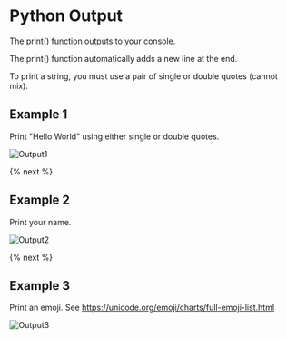 # Python Output

The print() function outputs to your console.

The print() function automatically adds a new line at the end.

To print a string, you must use a pair of single or double quotes (cannot mix).

## Example 1

Print "Hello World" using either single or double quotes.

![Output1](https://raw.githubusercontent.com/profpy/id1400/master/lecture3/output1.gif)

{% next %}

## Example 2

Print your name.

![Output2](https://raw.githubusercontent.com/profpy/id1400/master/lecture3/output2.gif)

{% next %}

## Example 3

Print an emoji.  See https://unicode.org/emoji/charts/full-emoji-list.html

![Output3](https://raw.githubusercontent.com/profpy/id1400/master/lecture3/output3.gif)
